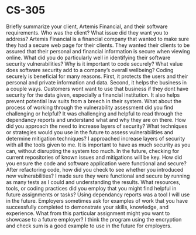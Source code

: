 # CS-305

Briefly summarize your client, Artemis Financial, and their software requirements. Who was the client? What issue did they want you to address?
Artemis Financial is a financial company that wanted to make sure they had a secure web page for their clients. They wanted their clients to be assured that their personal and financial information is secure when viewing online.
What did you do particularly well in identifying their software security vulnerabilities? Why is it important to code securely? What value does software security add to a company’s overall wellbeing?
Coding securely is beneficial for many reasons. First, it protects the users and their personal and private information and data. Second, it helps the business in a couple ways. Customers wont want to use that business if they dont have security for the data given, especially a financial institution. It also helps prevent potential law suits from a breech in their system.
What about the process of working through the vulnerability assessment did you find challenging or helpful?
It was challenging and helpful to read through the dependancy reports and understand what and why they are on there.
How did you approach the need to increase layers of security? What techniques or strategies would you use in the future to assess vulnerabilities and determine mitigation techniques?
I approached increase layers of security with all the tools given to me. It is important to have as much security as you can, without disrupting the system too much. In the future, checking for current repositories of known issues and mitigations will be key.
How did you ensure the code and software application were functional and secure? After refactoring code, how did you check to see whether you introduced new vulnerabilities?
I made sure they were functional and secure by running as many tests as I could and understanding the results.
What resources, tools, or coding practices did you employ that you might find helpful in future assignments or tasks?
Using dependancy reports was a tool I will use in the future.
Employers sometimes ask for examples of work that you have successfully completed to demonstrate your skills, knowledge, and experience. What from this particular assignment might you want to showcase to a future employer?
I think the program using the encryption and check sum is a good example to use in the future for employers.
